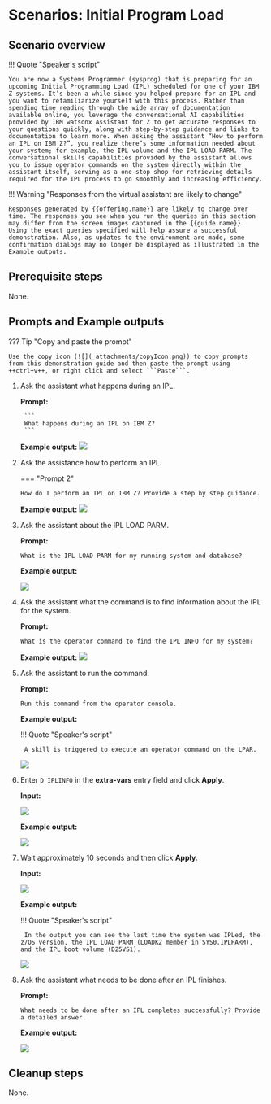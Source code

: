 # Scenarios: Initial Program Load
## Scenario overview
!!! Quote "Speaker's script"

    You are now a Systems Programmer (sysprog) that is preparing for an upcoming Initial Programming Load (IPL) scheduled for one of your IBM Z systems. It’s been a while since you helped prepare for an IPL and you want to refamiliarize yourself with this process. Rather than spending time reading through the wide array of documentation available online, you leverage the conversational AI capabilities provided by IBM watsonx Assistant for Z to get accurate responses to your questions quickly, along with step-by-step guidance and links to documentation to learn more. When asking the assistant “How to perform an IPL on IBM Z?”, you realize there’s some information needed about your system; for example, the IPL volume and the IPL LOAD PARM. The conversational skills capabilities provided by the assistant allows you to issue operator commands on the system directly within the assistant itself, serving as a one-stop shop for retrieving details required for the IPL process to go smoothly and increasing efficiency.

!!! Warning "Responses from the virtual assistant are likely to change"

    Responses generated by {{offering.name}} are likely to change over time. The responses you see when you run the queries in this section may differ from the screen images captured in the {{guide.name}}. Using the exact queries specified will help assure a successful demonstration. Also, as updates to the environment are made, some confirmation dialogs may no longer be displayed as illustrated in the Example outputs.

## Prerequisite steps
None.

<div style="page-break-after: always;"></div>

## Prompts and Example outputs
??? Tip "Copy and paste the prompt"

    Use the copy icon (![](_attachments/copyIcon.png)) to copy prompts from this demonstration guide and then paste the prompt using ++ctrl+v++, or right click and select ```Paste```.

1. Ask the assistant what happens during an IPL.
    

    **Prompt:**

        ```
        What happens during an IPL on IBM Z?
        ```

    **Example output:**
        ![](_attachments/ipl-001a.png)

2. Ask the assistance how to perform an IPL.

    === "Prompt 2"

    ```
    How do I perform an IPL on IBM Z? Provide a step by step guidance.
    ```

    **Example output:**
    ![](_attachments/ipl-002a.png)

3. Ask the assistant about the IPL LOAD PARM.

    **Prompt:**

    ```
    What is the IPL LOAD PARM for my running system and database?
    ```

    **Example output:**

    ![](_attachments/ipl-003a.png)

4. Ask the assistant what the command is to find information about the IPL for the system.
   
    **Prompt:**

    ```
    What is the operator command to find the IPL INFO for my system?
    ```

    **Example output:**
    ![](_attachments/ipl-004a.png)

5. Ask the assistant to run the command.

    **Prompt:**

    ```
    Run this command from the operator console.
    ```

    **Example output:**

    !!! Quote "Speaker's script"

        A skill is triggered to execute an operator command on the LPAR.
            
    ![](_attachments/ipl-005a.png)

6. Enter ```D IPLINFO``` in the **extra-vars** entry field and click **Apply**.

    **Input:**

    ![](_attachments/ipl-005b.png)
    
    **Example output:**

    ![](_attachments/ipl-005b2.png)

7. Wait approximately 10 seconds and then click **Apply**.


    **Input:**

    ![](_attachments/ipl-005c1.png)

    **Example output:**
    
    !!! Quote "Speaker's script"

        In the output you can see the last time the system was IPLed, the z/OS version, the IPL LOAD PARM (LOADK2 member in SYS0.IPLPARM), and the IPL boot volume (D25VS1).
    
    ![](_attachments/ipl-005c2.png)

8. Ask the assistant what needs to be done after an IPL finishes.
    
    **Prompt:**

    ```
    What needs to be done after an IPL completes successfully? Provide a detailed answer.
    ```

    **Example output:**   

    ![](_attachments/ipl-006a.png)

## Cleanup steps
None.
